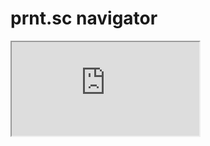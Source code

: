 <!DOCTYPE html>
<html>
<body>

<h1>prnt.sc navigator</h1>

<iframe src="https://prnt.sc/aa0043" title="PRNT.SC">
</iframe>

</body>
</html>
